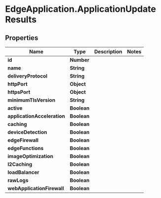 # EdgeApplication.ApplicationUpdateResults

## Properties

Name | Type | Description | Notes
------------ | ------------- | ------------- | -------------
**id** | **Number** |  | 
**name** | **String** |  | 
**deliveryProtocol** | **String** |  | 
**httpPort** | **Object** |  | 
**httpsPort** | **Object** |  | 
**minimumTlsVersion** | **String** |  | 
**active** | **Boolean** |  | 
**applicationAcceleration** | **Boolean** |  | 
**caching** | **Boolean** |  | 
**deviceDetection** | **Boolean** |  | 
**edgeFirewall** | **Boolean** |  | 
**edgeFunctions** | **Boolean** |  | 
**imageOptimization** | **Boolean** |  | 
**l2Caching** | **Boolean** |  | 
**loadBalancer** | **Boolean** |  | 
**rawLogs** | **Boolean** |  | 
**webApplicationFirewall** | **Boolean** |  | 



